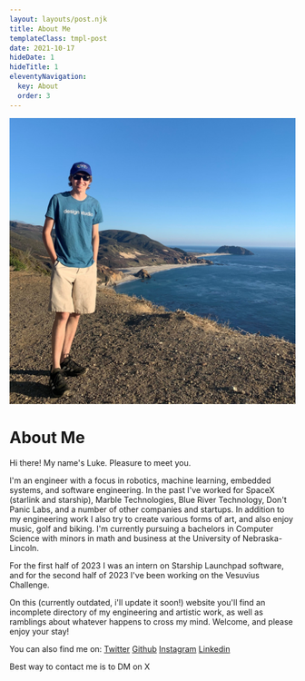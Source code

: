 ```yaml
---
layout: layouts/post.njk
title: About Me
templateClass: tmpl-post 
date: 2021-10-17
hideDate: 1
hideTitle: 1
eleventyNavigation:
  key: About
  order: 3
---
```

![Photo of yours truly near Sea Otter Refuge Viewpoint in Big Sur](/img/big_sur_sea_outlook.jpg)
# About Me
Hi there! My name's Luke. Pleasure to meet you.

I'm an engineer with a focus in robotics, machine learning, embedded systems, and software engineering. In the past I've worked for SpaceX (starlink and starship), Marble Technologies, Blue River Technology, Don't Panic Labs, and a number of other companies and startups. In addition to my engineering work I also try to create various forms of art, and also enjoy music, golf and biking. I'm currently pursuing a bachelors in Computer Science with minors in math and business at the University of Nebraska-Lincoln.

For the first half of 2023 I was an intern on Starship Launchpad software, and for the second half of 2023 I've been working on the Vesuvius Challenge.

On this (currently outdated, i'll update it soon!) website you'll find an incomplete directory of my engineering and artistic work, as well as ramblings about whatever happens to cross my mind. Welcome, and please enjoy your stay!

You can also find me on:
[Twitter](https://twitter.com/LukeFarritor)
[Github](https://github.com/lukeboi)
[Instagram](https://www.instagram.com/lukeboi0/)
[Linkedin](https://www.linkedin.com/in/luke-farritor)

Best way to contact me is to DM on X
